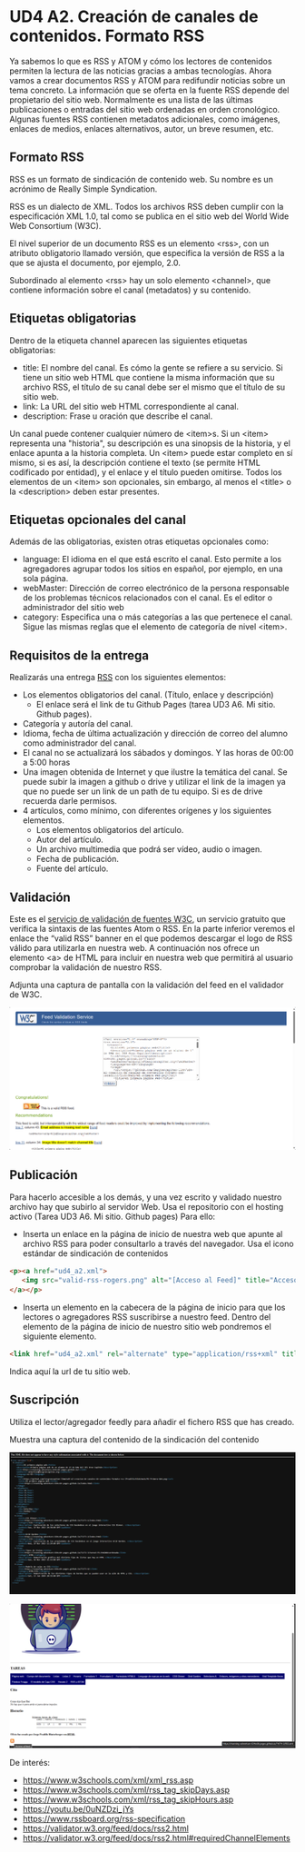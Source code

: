 # UD4 A2. Creación de canales de contenidos. Formato RSS

Ya sabemos lo que es RSS y ATOM y cómo los lectores de contenidos permiten la lectura de las noticias gracias a ambas tecnologías. 
Ahora vamos a crear documentos RSS y ATOM para redifundir noticias sobre un tema concreto. La información que se oferta en la fuente RSS depende del propietario del sitio web.
Normalmente es una lista de las últimas publicaciones o entradas del sitio web  ordenadas en orden cronológico. Algunas fuentes RSS contienen metadatos adicionales, como imágenes, enlaces de medios, enlaces alternativos, autor, un breve resumen, etc.

## Formato RSS

RSS es un formato de sindicación de contenido web. Su nombre es un acrónimo de Really Simple Syndication.

RSS es un dialecto de XML. Todos los archivos RSS deben cumplir con la especificación XML 1.0, tal como se publica en el sitio web del World Wide Web Consortium (W3C).

El nivel superior de un documento RSS es un elemento &lt;rss&gt;, con un atributo obligatorio llamado versión, que especifica la versión de RSS a la que se ajusta el documento, por ejemplo,  2.0.

Subordinado al elemento &lt;rss&gt; hay un solo elemento &lt;channel&gt;, que contiene información sobre el canal (metadatos) y su contenido.

## Etiquetas obligatorias 
  Dentro de la etiqueta channel aparecen las siguientes etiquetas obligatorias:
  - title: El nombre del canal. Es cómo la gente se refiere a su servicio. Si tiene un sitio web HTML que contiene la misma información que su archivo RSS, el título de su canal debe ser el mismo que el título de su sitio web. 
  - link: La URL del sitio web HTML correspondiente al canal.
  - description:  Frase u oración que describe el canal.
  
  Un canal puede contener cualquier número de &lt;item&gt;s. Si un &lt;item&gt;  representa una "historia", su descripción es una sinopsis de la historia, y el enlace apunta a la historia completa. Un &lt;item&gt;  puede estar completo en sí mismo, si es así, la descripción contiene el texto (se permite HTML codificado por entidad), y el enlace y el título pueden omitirse. Todos los elementos de un &lt;item&gt; son opcionales, sin embargo, al menos  el &lt;title&gt; o la &lt;description&gt;  deben estar presentes.
  
## Etiquetas opcionales del canal
  Además de las obligatorias, existen otras etiquetas opcionales como:
  - language: El idioma en el que está escrito el canal. Esto permite a los agregadores agrupar todos los sitios en español, por ejemplo, en una sola página. 
  - webMaster: Dirección de correo electrónico de la persona responsable de los problemas técnicos relacionados con el canal. Es el editor o administrador del sitio web
  - category: Especifica una o más categorías a las que pertenece el canal. Sigue las mismas reglas que el elemento de categoría de nivel &lt;item&gt;.
  
## Requisitos de la entrega

Realizarás una entrega [RSS](../RSS.xml) con los siguientes elementos:
- Los elementos obligatorios del canal. (Título, enlace y descripción)
  - El enlace será el link de tu Github Pages (tarea UD3 A6. Mi sitio. Github pages).
- Categoría y autoría del canal.
- Idioma, fecha de última actualización y dirección de correo del alumno como administrador del canal.
-  El canal no se actualizará los sábados y domingos. Y las horas de 00:00 a 5:00 horas
- Una imagen obtenida de Internet y que ilustre la temática del canal. Se puede subir la imagen a github o drive y utilizar el link de la imagen ya que no puede ser un link de un path de tu equipo. Si es de drive recuerda darle permisos.
- 4 artículos, como mínimo, con diferentes orígenes y los siguientes elementos.
  - Los elementos obligatorios del artículo.  
  - Autor del artículo.
  - Un archivo multimedia que podrá ser vídeo, audio o imagen.
  - Fecha de publicación.
  - Fuente del artículo.


## Validación

Este es el  [servicio de validación de fuentes W3C](https://validator.w3.org/feed/), un servicio gratuito que verifica la sintaxis de las fuentes Atom o RSS. En la parte inferior veremos el enlace the “valid RSS” banner en el que podemos
descargar el logo de RSS válido para utilizarla en nuestra web. A continuación nos ofrece un
elemento &lt;a&gt; de HTML para incluir en nuestra web que permitirá al usuario comprobar la
validación de nuestro RSS. 
  
Adjunta una captura de pantalla con la validación del feed en el validador de W3C.

![Validación RSS](Validacion-RSS.png)
  
## Publicación
  Para hacerlo accesible a los demás, y una  vez escrito y validado nuestro archivo hay que subirlo al servidor Web. Usa el repositorio con el hosting activo (Tarea UD3 A6. Mi sitio. Github pages) Para ello:
- Inserta un enlace en la página de inicio de nuestra web que apunte al archivo RSS
para poder consultarlo a través del navegador. Usa el icono estándar de sindicación
de contenidos

```html
<p><a href="ud4_a2.xml">
   <img src="valid-rss-rogers.png" alt="[Acceso al Feed]" title="Acceso al feed" />
</a></p>
```

- Inserta un elemento <link> en la cabecera de la página de inicio para que los
lectores o agregadores RSS suscribirse a nuestro feed. Dentro del elemento <head> de la página de inicio de nuestro sitio web pondremos
el siguiente elemento.

```html
<link href="ud4_a2.xml" rel="alternate" type="application/rss+xml" title="RSS 2.0">  
```
Indica aquí la url de tu sitio web.
  

  
## Suscripción
Utiliza el lector/agregador  feedly para añadir el fichero RSS que has creado.

  Muestra una captura del contenido de la sindicación del contenido

![RSS](../RSS.png)

![Emoticono RSS](../Emoticono-RSS-Pagina-Web.png)
  
De interés:
- https://www.w3schools.com/xml/xml_rss.asp
- https://www.w3schools.com/xml/rss_tag_skipDays.asp
- https://www.w3schools.com/xml/rss_tag_skipHours.asp
- https://youtu.be/0uNZDzi_jYs
- https://www.rssboard.org/rss-specification
- https://validator.w3.org/feed/docs/rss2.html
- https://validator.w3.org/feed/docs/rss2.html#requiredChannelElements


  
